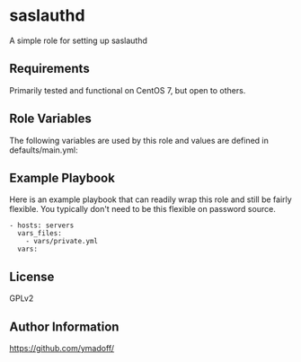 saslauthd
=========

A simple role for setting up saslauthd

Requirements
------------

Primarily tested and functional on CentOS 7, but open to others.

Role Variables
--------------

The following variables are used by this role and values are defined in defaults/main.yml:



Example Playbook
----------------

Here is an example playbook that can readily wrap this role and still be fairly flexible.  You typically don't need to be this flexible on password source.

    - hosts: servers
      vars_files:
        - vars/private.yml
      vars:

License
-------

GPLv2

Author Information
------------------

https://github.com/ymadoff/
